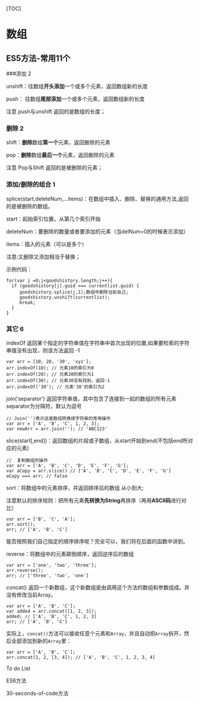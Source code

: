[TOC]



# 数组

## ES5方法-常用11个

###添加 2

unshift：往数组**开头添加**一个或多个元素，返回数组新的长度

push： 往数组**尾部添加**一个或多个元素，返回数组新的长度

注意 push与unshift 返回的是数组的长度；

 

### 删除 2

shift：**删除**数组**第一个**元素，返回删除的元素

pop：**删除**数组**最后一个**元素，返回删除的元素

注意 Pop与Shift 返回的是被删除的元素；

 

### 添加/删除的组合 1

splice(start,deleteNum,…items)：在数组中插入、删除、替换的通用方法,返回的是被删除的数组。

start：起始索引位置，从第几个索引开始

deleteNum：要删除的数量或者要添加的元素（当delNum=0的时候表示添加）

items：插入的元素（可以是多个）

注意:又删除又添加相当于替换；

示例代码：

```JS
for(var j =0;j<goodshistory.length;j++){
  if (goodshistory[j].guid === currentlist.guid) {
     goodshistory.splice(j,1);数组中删除当前自己;
     goodshistory.unshift(currentlist);
     break;
  }
}
```



### 其它  6

indexOf 返回某个指定的字符串值在字符串中首次出现的位置,如果要检索的字符串值没有出现，则该方法返回 -1

```jS
var arr = [10, 20, '30', 'xyz'];
arr.indexOf(10); // 元素10的索引为0
arr.indexOf(20); // 元素20的索引为1
arr.indexOf(30); // 元素30没有找到，返回-1
arr.indexOf('30'); // 元素'30'的索引为2
```



join(‘separator’) 返回字符串值，其中包含了连接到一起的数组的所有元素separator为分隔符，默认为逗号  

```JS
// Join('')表示这是数组转换成字符串的常用操作
var arr = ['A', 'B', 'C', 1, 2, 3];
var newArr = arr.join(''); // 'ABC123'
```



slice(start[,end])：返回数组的片段或子数组，从start开始到end(不包括end所对应的元素) 

```JS
//  复制数组的操作
var arr = ['A', 'B', 'C', 'D', 'E', 'F', 'G'];
var aCopy = arr.slice() // ['A', 'B', 'C', 'D', 'E', 'F', 'G']
aCopy === arr; // false
```



sort：将数组中的元素排序，并返回排序后的数组 从小到大; 

注意默认的排序规则：把所有元素**先转换为String**再排序（再用**ASCII码**进行对比）

```JS
var arr = ['B', 'C', 'A'];
arr.sort();
arr; // ['A', 'B', 'C']
```

能否按照我们自己指定的顺序排序呢？完全可以，我们将在后面的函数中讲到。



reverse：将数组中的元素颠倒顺序，返回逆序后的数组

```JS
var arr = ['one', 'two', 'three'];
arr.reverse(); 
arr; // ['three', 'two', 'one']
```



concat() 返回一个新数组，这个新数组是由调用这个方法的数组和参数组成。并没有修改当前Array。

```JS
var arr = ['A', 'B', 'C'];
var added = arr.concat([1, 2, 3]);
added; // ['A', 'B', 'C', 1, 2, 3]
arr; // ['A', 'B', 'C']
```

实际上，`concat()`方法可以接收任意个元素和`Array`，并且自动把`Array`拆开，然后全部添加到新的`Array`里：

```JS
var arr = ['A', 'B', 'C'];
arr.concat(1, 2, [3, 4]); // ['A', 'B', 'C', 1, 2, 3, 4]
```



To do List 

ES6方法

30-seconds-of-code方法